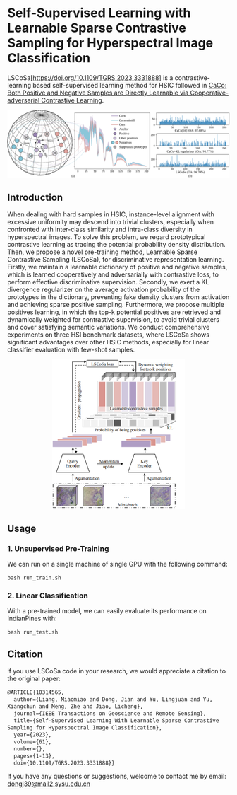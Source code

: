 # Self-Supervised Learning with Learnable Sparse Contrastive Sampling for Hyperspectral Image Classification
LSCoSa[https://doi.org/10.1109/TGRS.2023.3331888] is a contrastive-learning based self-supervised learning method for HSIC followed in [CaCo: Both Positive and Negative Samples are Directly Learnable via Cooperative-adversarial Contrastive Learning](https://arxiv.org/abs/2203.14370). 


<p align="center">
  <img src="https://github.com/sakurashine/LSCoSa/blob/main/LSCoSa_Motivation.png" >
</p>

## Introduction

When dealing with hard samples in HSIC, instance-level alignment with excessive uniformity may descend into trivial clusters, especially when confronted with inter-class similarity and intra-class diversity in hyperspectral images. To solve this problem, we regard prototypical contrastive learning as tracing the potential probability density distribution. Then, we propose a novel pre-training method, Learnable Sparse Contrastive Sampling (LSCoSa), for discriminative representation learning. Firstly, we maintain a learnable dictionary of positive and negative samples, which is learned cooperatively and adversarially with contrastive loss, to perform effective discriminative supervision. Secondly, we exert a KL divergence regularizer on the average activation probability of the prototypes in the dictionary, preventing fake density clusters from activation and achieving sparse positive sampling. Furthermore, we propose multiple positives learning, in which the top-k potential positives are retrieved and dynamically weighted for contrastive supervision, to avoid trivial clusters and cover satisfying semantic variations. We conduct comprehensive experiments on three HSI benchmark datasets, where LSCoSa shows significant advantages over other HSIC methods, especially for linear classifier evaluation with few-shot samples.

<p align="center">
  <img src="https://github.com/sakurashine/LSCoSa/blob/main/LSCoSa_Framework.png" width="300">
</p>

## Usage

### 1. Unsupervised Pre-Training
We can run on a single machine of single GPU with the following command:
```
bash run_train.sh
```

### 2. Linear Classification
With a pre-trained model, we can easily evaluate its performance on IndianPines with:
```
bash run_test.sh
```

## Citation
lf you use LSCoSa code in your research, we would appreciate a citation to the original paper:
```
@ARTICLE{10314565,
  author={Liang, Miaomiao and Dong, Jian and Yu, Lingjuan and Yu, Xiangchun and Meng, Zhe and Jiao, Licheng},
  journal={IEEE Transactions on Geoscience and Remote Sensing}, 
  title={Self-Supervised Learning With Learnable Sparse Contrastive Sampling for Hyperspectral Image Classification}, 
  year={2023},
  volume={61},
  number={},
  pages={1-13},
  doi={10.1109/TGRS.2023.3331888}}
```
If you have any questions or suggestions, welcome to contact me by email: dongj39@mail2.sysu.edu.cn
